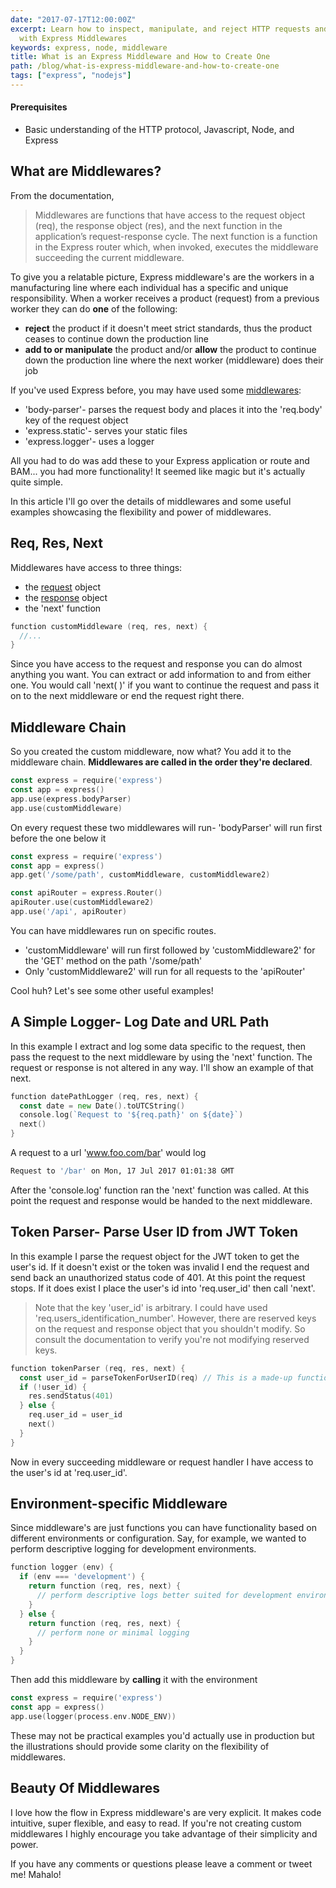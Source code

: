 ```yaml
---
date: "2017-07-17T12:00:00Z"
excerpt: Learn how to inspect, manipulate, and reject HTTP requests and responses
  with Express Middlewares
keywords: express, node, middleware
title: What is an Express Middleware and How to Create One
path: /blog/what-is-express-middleware-and-how-to-create-one
tags: ["express", "nodejs"]
---
```


#### Prerequisites
- Basic understanding of the HTTP protocol, Javascript, Node, and Express

## What are Middlewares?

From the documentation,

> Middlewares are functions that have access to the request object (req), the response object (res), and the next function in the application’s request-response cycle. The next function is a function in the Express router which, when invoked, executes the middleware succeeding the current middleware.

To give you a relatable picture, Express middleware's are the workers in a manufacturing line where each individual has a specific and unique responsibility. When a worker receives a product (request) from a previous worker they can do **one** of the following:

- **reject** the product if it doesn't meet strict standards, thus the product ceases to continue down the production line
- **add to or manipulate** the product and/or **allow** the product to continue down the production line where the next worker (middleware) does their job

If you've used Express before, you may have used some [middlewares](https://expressjs.com/en/resources/middleware.html):

- 'body-parser'- parses the request body and places it into the 'req.body' key of the request object
- 'express.static'- serves your static files
- 'express.logger'- uses a logger

All you had to do was add these to your Express application or route and BAM... you had more functionality! It seemed like magic but it's actually quite simple.

In this article I'll go over the details of middlewares and some useful examples showcasing the flexibility and power of middlewares.

## Req, Res, Next

Middlewares have access to three things:

- the [request](https://expressjs.com/en/4x/api.html#req) object
- the [response](https://expressjs.com/en/4x/api.html#res) object
- the 'next' function

```go
function customMiddleware (req, res, next) {
  //...
}
```

Since you have access to the request and response you can do almost anything you want. You can extract or add information to and from either one. You would call 'next( )' if you want to continue the request and pass it on to the next middleware or end the request right there.

## Middleware Chain

So you created the custom middleware, now what? You add it to the middleware chain. **Middlewares are called in the order they're declared**.

```go
const express = require('express')
const app = express()
app.use(express.bodyParser)
app.use(customMiddleware)
```

On every request these two middlewares will run- 'bodyParser' will run first before the one below it

```go
const express = require('express')
const app = express()
app.get('/some/path', customMiddleware, customMiddleware2)

const apiRouter = express.Router()
apiRouter.use(customMiddleware2)
app.use('/api', apiRouter)
```

You can have middlewares run on specific routes.

- 'customMiddleware' will run first followed by 'customMiddleware2' for the 'GET' method on the path '/some/path'
- Only 'customMiddleware2' will run for all requests to the 'apiRouter'


Cool huh? Let's see some other useful examples!

## A Simple Logger- Log Date and URL Path

In this example I extract and log some data specific to the request, then pass the request to the next middleware by using the 'next' function. The request or response is not altered in any way. I'll show an example of that next.

```go
function datePathLogger (req, res, next) {
  const date = new Date().toUTCString()
  console.log(`Request to '${req.path}' on ${date}`)
  next()
}
```

A request to a url 'www.foo.com/bar' would log

```bash
Request to '/bar' on Mon, 17 Jul 2017 01:01:38 GMT
```

After the 'console.log' function ran the 'next' function was called. At this point the request and response would be handed to the next middleware.

## Token Parser- Parse User ID from JWT Token

In this example I parse the request object for the JWT token to get the user's id. If it doesn't exist or the token was invalid I end the request and send back an unauthorized status code of 401. At this point the request stops. If it does exist I place the user's id into 'req.user_id' then call 'next'.

> Note that the key 'user_id' is arbitrary. I could have used 'req.users_identification_number'. However, there are reserved keys on the request and response object that you shouldn't modify. So consult the documentation to verify you're not modifying reserved keys.

```go
function tokenParser (req, res, next) {
  const user_id = parseTokenForUserID(req) // This is a made-up function that parses the user's ID from the request object
  if (!user_id) {
    res.sendStatus(401)
  } else {
    req.user_id = user_id
    next()
  }
}
```

Now in every succeeding middleware or request handler I have access to the user's id at 'req.user_id'.

## Environment-specific Middleware

Since middleware's are just functions you can have functionality based on different environments or configuration. Say, for example, we wanted to perform descriptive logging for development environments.

```go
function logger (env) {
  if (env === 'development') {
    return function (req, res, next) {
      // perform descriptive logs better suited for development environments
    }
  } else {
    return function (req, res, next) {
      // perform none or minimal logging
    }
  }
}
```

Then add this middleware by **calling** it with the environment

```go
const express = require('express')
const app = express()
app.use(logger(process.env.NODE_ENV))
```

These may not be practical examples you'd actually use in production but the illustrations should provide some clarity on the flexibility of middlewares.

## Beauty Of Middlewares

I love how the flow in Express middleware's are very explicit. It makes code intuitive, super flexible, and easy to read. If you're not creating custom middlewares I highly encourage you take advantage of their simplicity and power.

If you have any comments or questions please leave a comment or tweet me! Mahalo!
